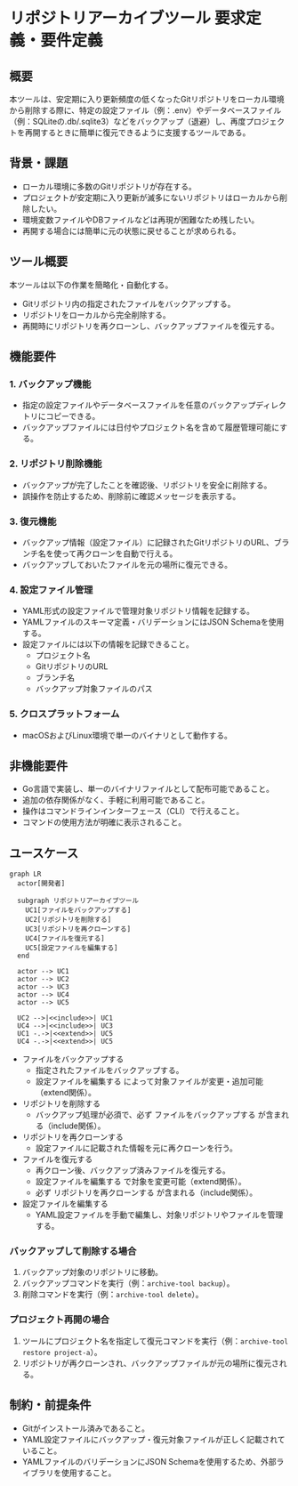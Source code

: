 # リポジトリアーカイブツール 要求定義・要件定義

## 概要

本ツールは、安定期に入り更新頻度の低くなったGitリポジトリをローカル環境から削除する際に、特定の設定ファイル（例：.env）やデータベースファイル（例：SQLiteの.db/.sqlite3）などをバックアップ（退避）し、再度プロジェクトを再開するときに簡単に復元できるように支援するツールである。

## 背景・課題

- ローカル環境に多数のGitリポジトリが存在する。
- プロジェクトが安定期に入り更新が滅多にないリポジトリはローカルから削除したい。
- 環境変数ファイルやDBファイルなどは再現が困難なため残したい。
- 再開する場合には簡単に元の状態に戻せることが求められる。

## ツール概要

本ツールは以下の作業を簡略化・自動化する。

- Gitリポジトリ内の指定されたファイルをバックアップする。
- リポジトリをローカルから完全削除する。
- 再開時にリポジトリを再クローンし、バックアップファイルを復元する。

## 機能要件

### 1. バックアップ機能

- 指定の設定ファイルやデータベースファイルを任意のバックアップディレクトリにコピーできる。
- バックアップファイルには日付やプロジェクト名を含めて履歴管理可能にする。

### 2. リポジトリ削除機能

- バックアップが完了したことを確認後、リポジトリを安全に削除する。
- 誤操作を防止するため、削除前に確認メッセージを表示する。

### 3. 復元機能

- バックアップ情報（設定ファイル）に記録されたGitリポジトリのURL、ブランチ名を使って再クローンを自動で行える。
- バックアップしておいたファイルを元の場所に復元できる。

### 4. 設定ファイル管理

- YAML形式の設定ファイルで管理対象リポジトリ情報を記録する。
- YAMLファイルのスキーマ定義・バリデーションにはJSON Schemaを使用する。
- 設定ファイルには以下の情報を記録できること。
  - プロジェクト名
  - GitリポジトリのURL
  - ブランチ名
  - バックアップ対象ファイルのパス

### 5. クロスプラットフォーム

- macOSおよびLinux環境で単一のバイナリとして動作する。

## 非機能要件

- Go言語で実装し、単一のバイナリファイルとして配布可能であること。
- 追加の依存関係がなく、手軽に利用可能であること。
- 操作はコマンドラインインターフェース（CLI）で行えること。
- コマンドの使用方法が明確に表示されること。

## ユースケース

```mermaid
graph LR
  actor[開発者]

  subgraph リポジトリアーカイブツール
    UC1[ファイルをバックアップする]
    UC2[リポジトリを削除する]
    UC3[リポジトリを再クローンする]
    UC4[ファイルを復元する]
    UC5[設定ファイルを編集する]
  end

  actor --> UC1
  actor --> UC2
  actor --> UC3
  actor --> UC4
  actor --> UC5

  UC2 -->|<<include>>| UC1
  UC4 -->|<<include>>| UC3
  UC1 -.->|<<extend>>| UC5
  UC4 -.->|<<extend>>| UC5
```

- ファイルをバックアップする
  - 指定されたファイルをバックアップする。
  - 設定ファイルを編集する によって対象ファイルが変更・追加可能（extend関係）。
- リポジトリを削除する
  - バックアップ処理が必須で、必ず ファイルをバックアップする が含まれる（include関係）。
- リポジトリを再クローンする
  - 設定ファイルに記載された情報を元に再クローンを行う。
- ファイルを復元する
  - 再クローン後、バックアップ済みファイルを復元する。
  - 設定ファイルを編集する で対象を変更可能（extend関係）。
  - 必ず リポジトリを再クローンする が含まれる（include関係）。
- 設定ファイルを編集する
  - YAML設定ファイルを手動で編集し、対象リポジトリやファイルを管理する。

### バックアップして削除する場合

1. バックアップ対象のリポジトリに移動。
2. バックアップコマンドを実行（例：`archive-tool backup`）。
3. 削除コマンドを実行（例：`archive-tool delete`）。

### プロジェクト再開の場合

1. ツールにプロジェクト名を指定して復元コマンドを実行（例：`archive-tool restore project-a`）。
2. リポジトリが再クローンされ、バックアップファイルが元の場所に復元される。

## 制約・前提条件

- Gitがインストール済みであること。
- YAML設定ファイルにバックアップ・復元対象ファイルが正しく記載されていること。
- YAMLファイルのバリデーションにJSON Schemaを使用するため、外部ライブラリを使用すること。

